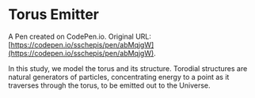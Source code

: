 # Torus Emitter

A Pen created on CodePen.io. Original URL: [https://codepen.io/sschepis/pen/abMqjgW](https://codepen.io/sschepis/pen/abMqjgW).

In this study, we model the torus and its structure. Torodial structures are natural generators of particles, concentrating energy to a point as it traverses through the torus, to be emitted out to the Universe.